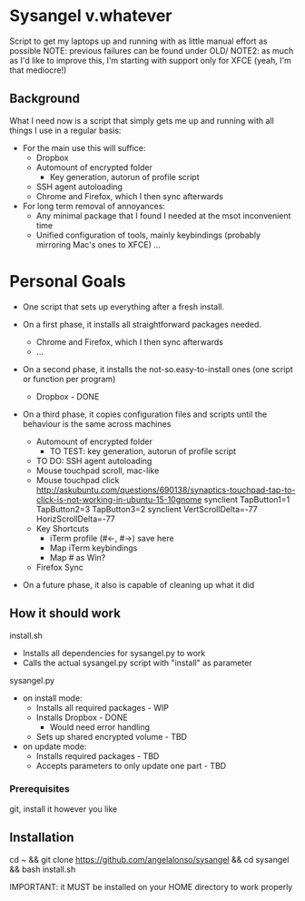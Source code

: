 # Sysangel v.whatever

Script to get my laptops up and running with as little manual effort as possible
NOTE: previous failures can be found under OLD/
NOTE2: as much as I'd like to improve this, I'm starting with support only for XFCE (yeah, I'm that mediocre!)

## Background

What I need now is a script that simply gets me up and running with all things I use in a regular basis:
- For the main use this will suffice:
  - Dropbox
  - Automount of encrypted folder
    - Key generation, autorun of profile script
  - SSH agent autoloading
  - Chrome and Firefox, which I then sync afterwards
- For long term removal of annoyances:
  - Any minimal package that I found I needed at the msot inconvenient time
  - Unified configuration of tools, mainly keybindings (probably mirroring Mac's ones to XFCE)
...

# Personal Goals

- One script that sets up everything after a fresh install.
- On a first phase, it installs all straightforward packages needed.
  - Chrome and Firefox, which I then sync afterwards
  - ...
- On a second phase, it installs the not-so.easy-to-install ones (one script or function per program)
  - Dropbox - DONE
- On a third phase, it copies configuration files and scripts until the behaviour is the same across machines
  - Automount of encrypted folder
    - TO TEST: key generation, autorun of profile script
  - TO DO: SSH agent autoloading
  - Mouse touchpad scroll, mac-like
  - Mouse touchpad click
    http://askubuntu.com/questions/690138/synaptics-touchpad-tap-to-click-is-not-working-in-ubuntu-15-10gnome
    synclient TapButton1=1 TapButton2=3 TapButton3=2
    synclient VertScrollDelta=-77 HorizScrollDelta=-77
  - Key Shortcuts
    - iTerm profile (#<-, #->) save here
    - Map iTerm keybindings
    - Map # as Win?
  - Firefox Sync

- On a future phase, it also is capable of cleaning up what it did

## How it should work

install.sh
- Installs all dependencies for sysangel.py to work
- Calls the actual sysangel.py script with "install" as parameter

sysangel.py
- on install mode:
  - Installs all required packages - WIP
  - Installs Dropbox - DONE
    - Would need error handling
  - Sets up shared encrypted volume - TBD
- on update mode:
  - Installs required packages - TBD
  - Accepts parameters to only update one part - TBD

### Prerequisites

git, install it however you like


## Installation

cd ~ && git clone https://github.com/angelalonso/sysangel && cd sysangel && bash install.sh

IMPORTANT: it MUST be installed on your HOME directory to work properly


